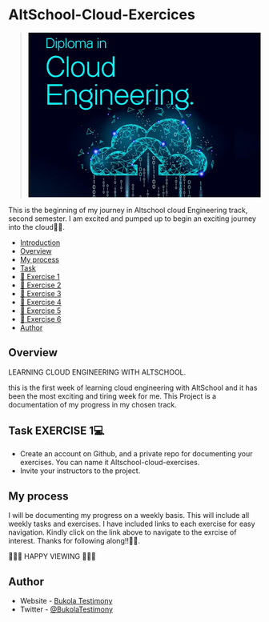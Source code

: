 # AltSchool-Cloud-Exercices
> <img src="./cloud3.JPG" alt="cloud Engineering image">

This is the beginning of my journey in Altschool cloud Engineering track, second semester. I am excited and pumped up to begin an exciting journey into the cloud🚀🚀. 


- [Introduction](./README.md) 
- [Overview](#overview)
- [My process](#my-process)
- [Task](#task-exercise-1)
- [📔 Exercise 1](./README.md)
- [📔 Exercise 2](./Exercise-2/exercise2.md)
- [📔 Exercise 3](./Exercise-3/exercise3.md)
- [📔 Exercise 4](./Exercise-4/exercise4.md)
- [📔 Exercise 5](./Exercise-5/exercise5.md)
- [📔 Exercise 6](./Exercise-6/exercise6-md)
- [Author](#author)

 

## Overview
LEARNING CLOUD ENGINEERING WITH ALTSCHOOL.

this is the first week of learning cloud engineering with AltSchool and it has been the most exciting and tiring week for me.
This Project is a documentation of my progress in my chosen track.


## Task EXERCISE 1💻
- Create an account on Github, and a private repo for documenting your exercises. You can name it Altschool-cloud-exercises.
- Invite your instructors to the project.


## My process
I will be documenting my progress on a weekly basis. This will include all weekly tasks and exercises. I have included links to each exercise for easy navigation. Kindly click on the link above to navigate to the exrcise of interest.
Thanks for following along!!🚀🚀.

🧡🧡🧡 HAPPY VIEWING 🧡🧡🧡


## Author

- Website - [Bukola Testimony](https://bukola-testimony.github.io/My-Portfolio-website/)
- Twitter - [@BukolaTestimony](https://twitter.com/BukolaTestimony)

